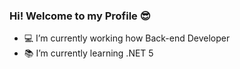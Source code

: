 ### Hi! Welcome to my Profile :sunglasses:

- :computer: I’m currently working how Back-end Developer
- :books: I’m currently learning .NET 5
